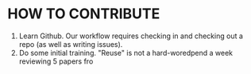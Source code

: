 # HOW TO CONTRIBUTE

1. Learn Github. Our workflow requires checking in and checking out a repo (as well as writing issues).
2. Do some initial training. "Reuse" is not a hard-woredpend a week reviewing 5 papers fro

